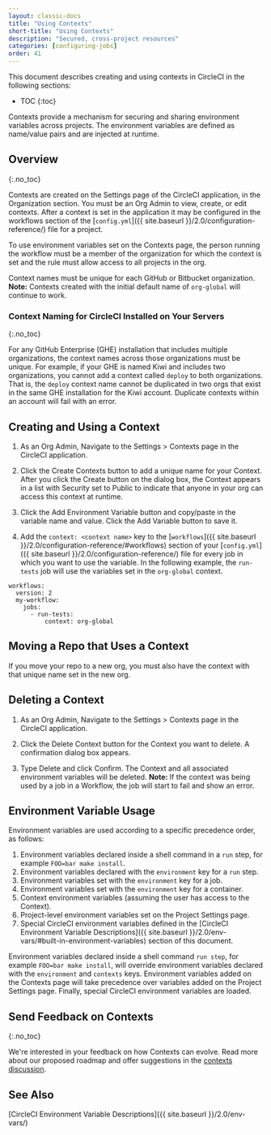 ```yaml
---
layout: classic-docs
title: "Using Contexts"
short-title: "Using Contexts"
description: "Secured, cross-project resources"
categories: [configuring-jobs]
order: 41
---
```


This document describes creating and using contexts in CircleCI in the following sections:

* TOC
{:toc}

Contexts provide a mechanism for securing and sharing environment variables across projects. The environment variables are defined as name/value pairs and are injected at runtime.

## Overview
{:.no_toc}

Contexts are created on the Settings page of the CircleCI application, in the Organization section. You must be an Org Admin to view, create, or edit contexts. After a context is set in the application it may be configured in the workflows section of the [`config.yml`]({{ site.baseurl }}/2.0/configuration-reference/) file for a project.

To use environment variables set on the Contexts page, the person running the workflow must be a member of the organization for which the context is set and the rule must allow access to all projects in the org. 

Context names must be unique for each GitHub or Bitbucket organization. **Note:** Contexts created with the initial default name of `org-global` will continue to work. 

### Context Naming for CircleCI Installed on Your Servers
{:.no_toc}

For any GitHub Enterprise (GHE) installation that includes multiple organizations, the context names across those organizations must be unique. For example, if your GHE is named Kiwi and includes two organizations, you cannot add a context called `deploy` to both organizations. That is, the `deploy` context name cannot be duplicated in two orgs that exist in the same GHE installation for the Kiwi account. Duplicate contexts within an account will fail with an error. 

## Creating and Using a Context

1. As an Org Admin, Navigate to the Settings > Contexts page in the CircleCI application. 

2. Click the Create Contexts button to add a unique name for your Context. After you click the Create button on the dialog box, the Context appears in a list with Security set to Public to indicate that anyone in your org can access this context at runtime.

3. Click the Add Environment Variable button and copy/paste in the variable name and value. Click the Add Variable button to save it.

4. Add the `context: <context name>` key to the [`workflows`]({{ site.baseurl }}/2.0/configuration-reference/#workflows) section of your [`config.yml`]({{ site.baseurl }}/2.0/configuration-reference/) file for every job in which you want to use the variable. In the following example, the `run-tests` job will use the variables set in the `org-global` context.

```
workflows:
  version: 2
  my-workflow:
    jobs:
      - run-tests:
          context: org-global
```

## Moving a Repo that Uses a Context

If you move your repo to a new org, you must also have the context with that unique name set in the new org.

## Deleting a Context

1. As an Org Admin, Navigate to the Settings > Contexts page in the CircleCI application.

2. Click the Delete Context button for the Context you want to delete. A confirmation dialog box appears.

3. Type Delete and click Confirm. The Context and all associated environment variables will be deleted. **Note:** If the context was being used by a job in a Workflow, the job will start to fail and show an error.

## Environment Variable Usage 

Environment variables are used according to a specific precedence order, as follows:

1. Environment variables declared inside a shell command in a `run` step, for example `FOO=bar make install`.
2. Environment variables declared with the `environment` key for a `run` step.
3. Environment variables set with the `environment` key for a job.
4. Environment variables set with the `environment` key for a container.
5. Context environment variables (assuming the user has access to the Context).
6. Project-level environment variables set on the Project Settings page.
7. Special CircleCI environment variables defined in the [CircleCI Environment Variable Descriptions]({{ site.baseurl }}/2.0/env-vars/#built-in-environment-variables) section of this document.

Environment variables declared inside a shell command `run step`, for example `FOO=bar make install`, will override environment variables declared with the `environment` and `contexts` keys. Environment variables added on the Contexts page will take precedence over variables added on the Project Settings page. Finally, special CircleCI environment variables are loaded.

## Send Feedback on Contexts
{:.no_toc}

We're interested in your feedback on how Contexts can evolve. Read more about our proposed roadmap and offer suggestions in the [contexts discussion](https://discuss.circleci.com/t/contexts-feedback/13908).

## See Also

[CircleCI Environment Variable Descriptions]({{ site.baseurl }}/2.0/env-vars/) 


